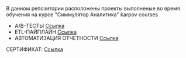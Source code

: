 В данном репозитории расположены проекты выполненые во время обучения на курсе "Симмулятор Аналитика" karpov courses
- А/B-ТЕСТЫ [Ссылка](https://github.com/yanb1831/karpov.courses/blob/d6382c4f5f042889ca4501904ee6ab2917d7f8d8/AB_tests/A_B_tests.ipynb)
- ETL-ПАЙПЛАЙН [Ссылка]()
- АВТОМАТИЗАЦИЯ ОТЧЕТНОСТИ [Ссылка]()

СЕРТИФИКАТ: [Ссылка](https://disk.yandex.ru/i/syugS_vyZTKsyg)
